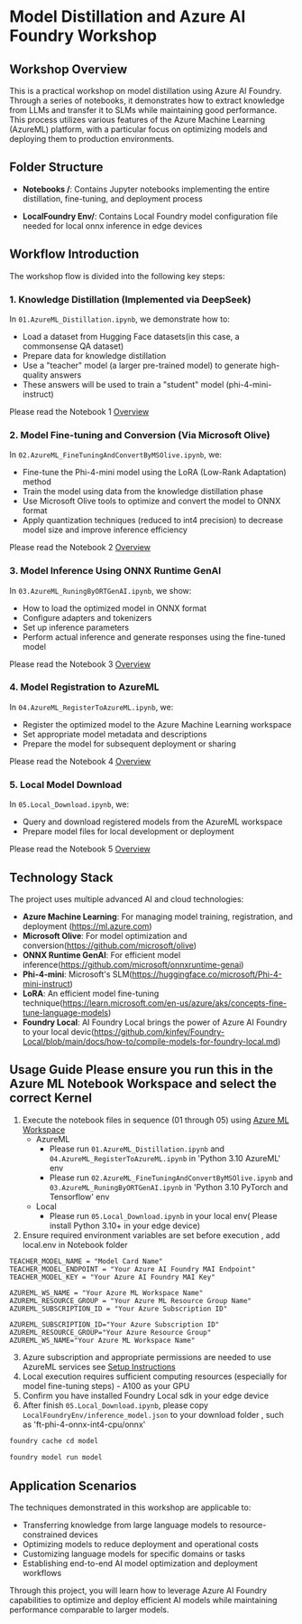 # **Model Distillation and Azure AI Foundry Workshop**

## Workshop Overview

This is a practical workshop on model distillation using Azure AI Foundry. Through a series of notebooks, it demonstrates how to extract knowledge from LLMs and transfer it to SLMs while maintaining good performance. This process utilizes various features of the Azure Machine Learning (AzureML) platform, with a particular focus on optimizing models and deploying them to production environments.

## Folder Structure


- **Notebooks /**: Contains Jupyter notebooks implementing the entire distillation, fine-tuning, and deployment process

- **LocalFoundry Env/**: Contains Local Foundry model configuration file needed for local onnx inference in edge devices
  

## Workflow Introduction

The workshop flow is divided into the following key steps:

### 1. Knowledge Distillation (Implemented via DeepSeek)
In `01.AzureML_Distillation.ipynb`, we demonstrate how to:
- Load a dataset from Hugging Face datasets(in this case, a commonsense QA dataset)
- Prepare data for knowledge distillation
- Use a "teacher" model (a larger pre-trained model) to generate high-quality answers
- These answers will be used to train a "student" model (phi-4-mini-instruct)

Please read the Notebook 1 [Overview](./Notebook/01.Overview.md)

### 2. Model Fine-tuning and Conversion (Via Microsoft Olive)
In `02.AzureML_FineTuningAndConvertByMSOlive.ipynb`, we:
- Fine-tune the Phi-4-mini model using the LoRA (Low-Rank Adaptation) method
- Train the model using data from the knowledge distillation phase
- Use Microsoft Olive tools to optimize and convert the model to ONNX format
- Apply quantization techniques (reduced to int4 precision) to decrease model size and improve inference efficiency

Please read the Notebook 2 [Overview](./Notebook/02.Overview.md)

### 3. Model Inference Using ONNX Runtime GenAI
In `03.AzureML_RuningByORTGenAI.ipynb`, we show:
- How to load the optimized model in ONNX format
- Configure adapters and tokenizers
- Set up inference parameters
- Perform actual inference and generate responses using the fine-tuned model

Please read the Notebook 3 [Overview](./Notebook/03.Overview.md)

### 4. Model Registration to AzureML
In `04.AzureML_RegisterToAzureML.ipynb`, we:
- Register the optimized model to the Azure Machine Learning workspace
- Set appropriate model metadata and descriptions
- Prepare the model for subsequent deployment or sharing

Please read the Notebook 4 [Overview](./Notebook/04.Overview.md)

### 5. Local Model Download
In `05.Local_Download.ipynb`, we:
- Query and download registered models from the AzureML workspace
- Prepare model files for local development or deployment

Please read the Notebook 5 [Overview](./Notebook/05.Overview.md)

## Technology Stack

The project uses multiple advanced AI and cloud technologies:

- **Azure Machine Learning**: For managing model training, registration, and deployment (https://ml.azure.com)
- **Microsoft Olive**: For model optimization and conversion(https://github.com/microsoft/olive)
- **ONNX Runtime GenAI**: For efficient model inference(https://github.com/microsoft/onnxruntime-genai)
- **Phi-4-mini**: Microsoft's SLM(https://huggingface.co/microsoft/Phi-4-mini-instruct)
- **LoRA**: An efficient model fine-tuning technique(https://learn.microsoft.com/en-us/azure/aks/concepts-fine-tune-language-models)
- **Foundry Local**: AI Foundry Local brings the power of Azure AI Foundry to your local devic(https://github.com/kinfey/Foundry-Local/blob/main/docs/how-to/compile-models-for-foundry-local.md)

## Usage Guide **Please ensure you run this in the Azure ML Notebook Workspace and select the correct Kernel**

1. Execute the notebook files in sequence (01 through 05) using [Azure ML Workspace](https://ml.azure.com)
    - AzureML
        - Please run `01.AzureML_Distillation.ipynb` and `04.AzureML_RegisterToAzureML.ipynb` in 'Python 3.10 AzureML' env
        - Please run `02.AzureML_FineTuningAndConvertByMSOlive.ipynb` and `03.AzureML_RuningByORTGenAI.ipynb` in 'Python 3.10 PyTorch and Tensorflow' env 
    - Local
        - Please run `05.Local_Download.ipynb` in your local env( Please install Python 3.10+ in your edge device)
2. Ensure required environment variables are set before execution , add local.env in Notebook folder
```
TEACHER_MODEL_NAME = "Model Card Name"
TEACHER_MODEL_ENDPOINT = "Your Azure AI Foundry MAI Endpoint"
TEACHER_MODEL_KEY = "Your Azure AI Foundry MAI Key"

AZUREML_WS_NAME = "Your Azure ML Workspace Name"
AZUREML_RESOURCE_GROUP = "Your Azure ML Resource Group Name"
AZUREML_SUBSCRIPTION_ID = "Your Azure Subscription ID"

AZUREML_SUBSCRIPTION_ID="Your Azure Subscription ID"
AZUREML_RESOURCE_GROUP="Your Azure Resource Group"
AZUREML_WS_NAME="Your Azure ML Workspace Name"
```
3. Azure subscription and appropriate permissions are needed to use AzureML services see [Setup Instructions](../lab_manual/setup_instructions.md)
4. Local execution requires sufficient computing resources (especially for model fine-tuning steps) - A100 as your GPU 
5. Confirm you have installed Foundry Local sdk in your edge device
6. After finish `05.Local_Download.ipynb`, please copy `LocalFoundryEnv/inference_model.json` to your download folder , such as 'ft-phi-4-onnx-int4-cpu/onnx'

```bash
foundry cache cd model
 
foundry model run model
```

## Application Scenarios

The techniques demonstrated in this workshop are applicable to:
- Transferring knowledge from large language models to resource-constrained devices
- Optimizing models to reduce deployment and operational costs
- Customizing language models for specific domains or tasks
- Establishing end-to-end AI model optimization and deployment workflows

Through this project, you will learn how to leverage Azure AI Foundry capabilities to optimize and deploy efficient AI models while maintaining performance comparable to larger models.

